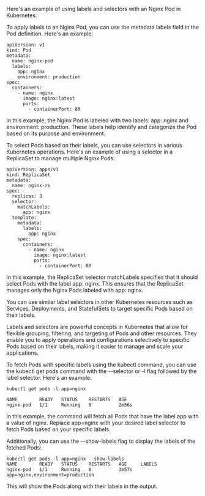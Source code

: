 Here's an example of using labels and selectors with an Nginx Pod in Kubernetes:

To apply labels to an Nginx Pod, you can use the metadata.labels field in the Pod definition. Here's an example:

```
apiVersion: v1
kind: Pod
metadata:
  name: nginx-pod
  labels:
    app: nginx
    environment: production
spec:
  containers:
    - name: nginx
      image: nginx:latest
      ports:
        - containerPort: 80
```

In this example, the Nginx Pod is labeled with two labels: app: nginx and environment: production. These labels help identify and categorize the Pod based on its purpose and environment.

To select Pods based on their labels, you can use selectors in various Kubernetes operations. Here's an example of using a selector in a ReplicaSet to manage multiple Nginx Pods:

```
apiVersion: apps/v1
kind: ReplicaSet
metadata:
  name: nginx-rs
spec:
  replicas: 3
  selector:
    matchLabels:
      app: nginx
  template:
    metadata:
      labels:
        app: nginx
    spec:
      containers:
        - name: nginx
          image: nginx:latest
          ports:
            - containerPort: 80
```

In this example, the ReplicaSet selector matchLabels specifies that it should select Pods with the label app: nginx. This ensures that the ReplicaSet manages only the Nginx Pods labeled with app: nginx.

You can use similar label selectors in other Kubernetes resources such as Services, Deployments, and StatefulSets to target specific Pods based on their labels.

Labels and selectors are powerful concepts in Kubernetes that allow for flexible grouping, filtering, and targeting of Pods and other resources. They enable you to apply operations and configurations selectively to specific Pods based on their labels, making it easier to manage and scale your applications.

To fetch Pods with specific labels using the kubectl command, you can use the kubectl get pods command with the --selector or -l flag followed by the label selector. Here's an example:

```
kubectl get pods -l app=nginx

NAME        READY   STATUS    RESTARTS   AGE
nginx-pod   1/1     Running   0          2m56s
```

In this example, the command will fetch all Pods that have the label app with a value of nginx. Replace app=nginx with your desired label selector to fetch Pods based on your specific labels.

Additionally, you can use the --show-labels flag to display the labels of the fetched Pods:

```
kubectl get pods -l app=nginx --show-labels
NAME        READY   STATUS    RESTARTS   AGE     LABELS
nginx-pod   1/1     Running   0          3m57s   app=nginx,environment=production
```

This will show the Pods along with their labels in the output.
